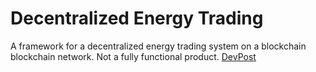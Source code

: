 # Decentralized Energy Trading
A framework for a decentralized energy trading system on a blockchain blockchain network. Not a fully functional product. [DevPost](https://devpost.com/software/decentralized-energy-dao)
